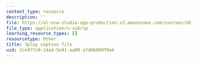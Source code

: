 ```yaml
---
content_type: resource
description: ''
file: https://ol-ocw-studio-app-production.s3.amazonaws.com/courses/20-219-becoming-the-next-bill-nye-writing-and-hosting-the-educational-show-january-iap-2015/2ce977c014a45e91aa09a7d66800f9e4_RMSuV5fwCnE.vtt
file_type: application/x-subrip
learning_resource_types: []
resourcetype: Other
title: 3play caption file
uid: 2ce977c0-14a4-5e91-aa09-a7d66800f9e4
---
```

